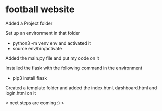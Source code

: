 # football website

Added a Project folder

Set up an environment in that folder 
  - python3 -m venv env
and activated it 
  - source env/bin/activate

Added the main.py file and put my code on it

Installed the flask with the following command in the environment

  - pip3 install flask 

Created a template folder and added the index.html, dashboard.html and login.html on it

< next steps are coming :) >
